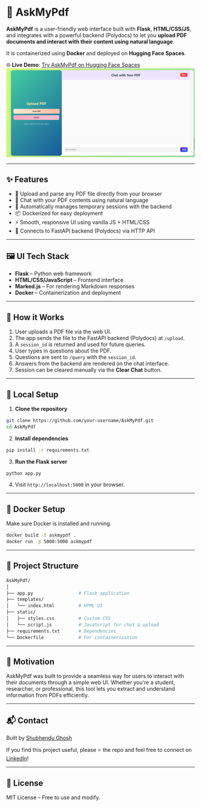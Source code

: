 # 🧾 AskMyPdf

**AskMyPdf** is a user-friendly web interface built with **Flask**, **HTML/CSS/JS**, and integrates with a powerful backend (Polydocs) to let you **upload PDF documents and interact with their content using natural language**.

It is containerized using **Docker** and deployed on **Hugging Face Spaces**.

🌐 **Live Demo**: [Try AskMyPdf on Hugging Face Spaces](https://huggingface.co/spaces/shubhendu-ghosh/askmypdf)
![](https://github.com/shubhendu-ghosh-DS/AskmyPdf/blob/main/static/Screenshot%202025-04-18%20224314.png?raw=true)

---

## ✨ Features

- 📄 Upload and parse any PDF file directly from your browser
- 💬 Chat with your PDF contents using natural language
- 🔁 Automatically manages temporary sessions with the backend
- 📦 Dockerized for easy deployment
- ⚡ Smooth, responsive UI using vanilla JS + HTML/CSS
- 🔗 Connects to FastAPI backend (Polydocs) via HTTP API

---

## 🖼️ UI Tech Stack

- **Flask** – Python web framework
- **HTML/CSS/JavaScript** – Frontend interface
- **Marked.js** – For rendering Markdown responses
- **Docker** – Containerization and deployment

---

## 🚀 How it Works

1. User uploads a PDF file via the web UI.
2. The app sends the file to the FastAPI backend (Polydocs) at `/upload`.
3. A `session_id` is returned and used for future queries.
4. User types in questions about the PDF.
5. Questions are sent to `/query` with the `session_id`.
6. Answers from the backend are rendered on the chat interface.
7. Session can be cleared manually via the **Clear Chat** button.

---

## 🧪 Local Setup

1. **Clone the repository**

```bash
git clone https://github.com/your-username/AskMyPdf.git
cd AskMyPdf
```

2. **Install dependencies**

```bash
pip install -r requirements.txt
```

3. **Run the Flask server**

```bash
python app.py
```

4. Visit `http://localhost:5000` in your browser.

---

## 🐳 Docker Setup

Make sure Docker is installed and running.

```bash
docker build -t askmypdf .
docker run -p 5000:5000 askmypdf
```

---

## 🧩 Project Structure

```bash
AskMyPdf/
│
├── app.py                 # Flask application
├── templates/
│   └── index.html         # HTML UI
├── static/
│   ├── styles.css         # Custom CSS
│   └── script.js          # JavaScript for chat & upload
├── requirements.txt       # Dependencies
└── Dockerfile             # For containerization
```

---

## 🧠 Motivation

AskMyPdf was built to provide a seamless way for users to interact with their documents through a simple web UI. Whether you're a student, researcher, or professional, this tool lets you extract and understand information from PDFs efficiently.

---

## 📬 Contact

Built by [Shubhendu Ghosh](https://www.linkedin.com/in/shubhendu-ghosh-ds/)

If you find this project useful, please ⭐ the repo and feel free to connect on [LinkedIn](https://www.linkedin.com/in/shubhendu-ghosh-ds/)!

---

## 📝 License

MIT License – Free to use and modify.
